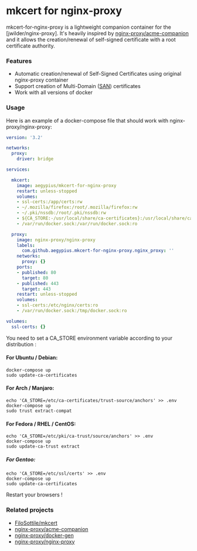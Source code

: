 # mkcert for nginx-proxy

mkcert-for-nginx-proxy is a lightweight companion container for the [jwilder/nginx-proxy].
It's heavily inspired by [nginx-proxy/acme-companion] and it allows the creation/renewal
of self-signed certificate with a root certificate authority.

### Features

- Automatic creation/renewal of Self-Signed Certificates using original nginx-proxy container
- Support creation of Multi-Domain ([SAN](https://www.digicert.com/subject-alternative-name.htm])) certificates
- Work with all versions of docker

### Usage

Here is an example of  a docker-compose file that should work with nginx-proxy/nginx-proxy:

```yaml
version: '3.2'

networks:
  proxy:
    driver: bridge

services:

  mkcert:
    image: aegypius/mkcert-for-nginx-proxy
    restart: unless-stopped
    volumes:
    - ssl-certs:/app/certs:rw
    - ~/.mozilla/firefox:/root/.mozilla/firefox:rw
    - ~/.pki/nssdb:/root/.pki/nssdb:rw
    - ${CA_STORE:-/usr/local/share/ca-certificates}:/usr/local/share/ca-certificates
    - /var/run/docker.sock:/var/run/docker.sock:ro

  proxy:
    image: nginx-proxy/nginx-proxy
    labels:
      com.github.aegypius.mkcert-for-nginx-proxy.nginx_proxy: ''
    networks:
      proxy: {}
    ports:
    - published: 80
      target: 80
    - published: 443
      target: 443
    restart: unless-stopped
    volumes:
    - ssl-certs:/etc/nginx/certs:ro
    - /var/run/docker.sock:/tmp/docker.sock:ro

volumes:
  ssl-certs: {}
```

You need to set a CA_STORE environment variable  according to your distribution :

#### For Ubuntu / Debian:

```shell
docker-compose up
sudo update-ca-certificates
```

#### For Arch / Manjaro:

```shell
echo 'CA_STORE=/etc/ca-certificates/trust-source/anchors' >> .env
docker-compose up
sudo trust extract-compat
```

#### For Fedora / RHEL / CentOS:

```shell
echo 'CA_STORE=/etc/pki/ca-trust/source/anchors' >> .env
docker-compose up
sudo update-ca-trust extract
```

##### For Gentoo:

```shell
echo 'CA_STORE=/etc/ssl/certs' >> .env
docker-compose up
sudo update-ca-certificates
```

Restart your browsers !

### Related projects

- [FiloSottile/mkcert]
- [nginx-proxy/acme-companion]
- [nginx-proxy/docker-gen]
- [nginx-proxy/nginx-proxy]

[FiloSottile/mkcert]: https://github.com/FiloSottile/mkcert
[nginx-proxy/acme-companion]: https://github.com/nginx-proxy/acme-companion
[nginx-proxy/nginx-proxy]: https://github.com/nginx-proxy/nginx-proxy
[nginx-proxy/docker-gen]: https://github.com/nginx-proxy/docker-gen
